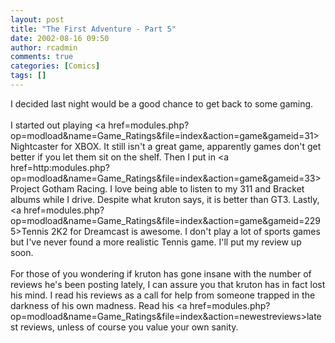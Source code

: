 ```yaml
---
layout: post
title: "The First Adventure - Part 5"
date: 2002-08-16 09:50
author: rcadmin
comments: true
categories: [Comics]
tags: []
---
```

I decided last night would be a good chance to get back to some gaming. 
<br />
<br />
I started out playing <a href=modules.php?op=modload&name=Game_Ratings&file=index&action=game&gameid=31>Nightcaster</a> for XBOX. It still isn't a great game, apparently games don't get better if you let them sit on the shelf. Then I put in <a href=http:modules.php?op=modload&name=Game_Ratings&file=index&action=game&gameid=33>Project Gotham Racing.</a> I love being able to listen to my 311 and Bracket albums while I drive. Despite what kruton says, it is better than GT3. Lastly, <a href=modules.php?op=modload&name=Game_Ratings&file=index&action=game&gameid=2295>Tennis 2K2</a> for Dreamcast is awesome. I don't play a lot of sports games but I've never found a more realistic Tennis game. I'll put my review up soon. 
<br />
<br />
For those of you wondering if kruton has gone insane with the number of reviews he's been posting lately, I can assure you that kruton has in fact lost his mind. I read his reviews as a call for help from someone trapped in the  darkness of his own madness. Read his <a href=modules.php?op=modload&name=Game_Ratings&file=index&action=newestreviews>latest reviews,</a> unless of course you value your own sanity.
<!--more-->
<img src="http://dl.bitsmack.com/comics/20020816.gif" alt="" />
